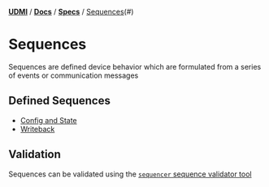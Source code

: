 [**UDMI**](../../../) / [**Docs**](../../) / [**Specs**](../) / [Sequences](./)(#)

# Sequences

Sequences are defined device behavior which are formulated from a series of events or communication messages

## Defined Sequences

- [Config and State](config.md)
- [Writeback](writeback.md)

## Validation

Sequences can be validated using the [`sequencer` sequence validator tool](../../tools/sequencer.md)
